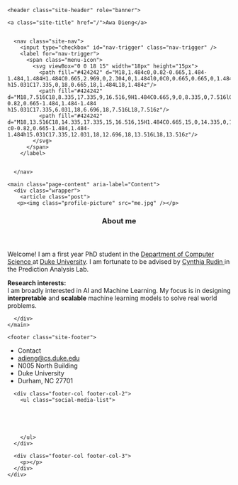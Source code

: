 <!DOCTYPE html>
<html lang="en">

  <head>
  <meta charset="utf-8">
  <meta http-equiv="X-UA-Compatible" content="IE=edge">
  <meta name="viewport" content="width=device-width, initial-scale=1">
<link href="https://fonts.googleapis.com/css?family=Open+Sans" rel="stylesheet">
  <title>Awa Dieng</title>
  <meta name="description" content="Write an awesome description for your new site here. You can edit this line in _config.yml. It will appear in your document head meta (for Google search resu...">

  <link rel="stylesheet" href="/assets/main.css">
  <link rel="canonical" href="http://localhost:4000/about/">
  <link rel="alternate" type="application/rss+xml" title="Awa Dieng" href="/feed.xml">
  
  
</head>


  <body>

    <header class="site-header" role="banner">

  <div class="wrapper">
    
    
    <a class="site-title" href="/">Awa Dieng</a>
  
    
      <nav class="site-nav">
        <input type="checkbox" id="nav-trigger" class="nav-trigger" />
        <label for="nav-trigger">
          <span class="menu-icon">
            <svg viewBox="0 0 18 15" width="18px" height="15px">
              <path fill="#424242" d="M18,1.484c0,0.82-0.665,1.484-1.484,1.484H1.484C0.665,2.969,0,2.304,0,1.484l0,0C0,0.665,0.665,0,1.484,0 h15.031C17.335,0,18,0.665,18,1.484L18,1.484z"/>
              <path fill="#424242" d="M18,7.516C18,8.335,17.335,9,16.516,9H1.484C0.665,9,0,8.335,0,7.516l0,0c0-0.82,0.665-1.484,1.484-1.484 h15.031C17.335,6.031,18,6.696,18,7.516L18,7.516z"/>
              <path fill="#424242" d="M18,13.516C18,14.335,17.335,15,16.516,15H1.484C0.665,15,0,14.335,0,13.516l0,0 c0-0.82,0.665-1.484,1.484-1.484h15.031C17.335,12.031,18,12.696,18,13.516L18,13.516z"/>
            </svg>
          </span>
        </label>

      
      </nav>
    
  </div>
</header>


    <main class="page-content" aria-label="Content">
      <div class="wrapper">
        <article class="post">
       <p><img class="profile-picture" src="me.jpg" /></p>
       
  <header class="post-header">
    <h3 class="post-title">About me</h3>
  </header>
   
  <div class="post-content">
    <p> Welcome! I am a first year PhD student in the <a href="http://www.cs.duke.edu"> Department of Computer Science </a> at <a href="https://www.duke.edu"> Duke University</a>. I am fortunate to be advised by <a href="https://users.cs.duke.edu/~cynthia/"> Cynthia Rudin </a> in the Prediction Analysis Lab.</p>
<p><b> Research interests: </b> </br>I am broadly interested in AI and Machine Learning. My focus is in designing <b style=color:#111>interpretable</b> and <b style=color:#111>scalable</b> machine learning models</b> to solve real world problems. </li>
</p>
  </div>

</article>

      </div>
    </main>

    <footer class="site-footer">

  <div class="wrapper">
    <div class="footer-col-wrapper">
      <div class="footer-col footer-col-1">
        <ul class="contact-list">
          <li>
            Contact 
          </li>
          <li><a href="mailto:your-email@example.com">adieng@cs.duke.edu</a></li>          <li>N005 North Building</li>
          <li>Duke University</li>
          <li> Durham, NC 27701 </li>
       </ul>
      </div>

      <div class="footer-col footer-col-2">
        <ul class="social-media-list">
          
                  

          
                  
        </ul>
      </div>

      <div class="footer-col footer-col-3">
        <p></p>
      </div>
    </div>

  </div>

</footer>


  </body>

</html>

